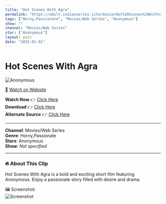 ```yaml
---
title: "Hot Scenes With Agra"
permalink: "https://adult.indianseries.site/movie/Hot%20Scenes%20With%20Agra"
tags: ["Horny,Passionate", "Movies/Web Series", "Anonymous"]
show: ""
channel: "Movies/Web Series"
star: ["Anonymous"]
layout: post
date: "2025-01-01"
---
```


# Hot Scenes With Agra

![Anonymous](https://shorts.desisins.com/wp-content/uploads/2024/08/Agra-DesiSins.com_.jpg)

🔗 [Watch on Website](https://adult.indianseries.site/movie/Hot%20Scenes%20With%20Agra)

**Watch Now** 👉 [Click Here](https://adult.indianseries.site/movie/Hot%20Scenes%20With%20Agra)  
**Download** 👉 [Click Here](https://adult.indianseries.site/movie/Hot%20Scenes%20With%20Agra)  
**Alternate Source** 👉 [Click Here](https://adult.indianseries.site/movie/Hot%20Scenes%20With%20Agra)

---

**Channel**: Movies/Web Series  
**Genre**: Horny,Passionate  
**Stars**: Anonymous  
**Show**: *Not specified*

---

### 🔥 About This Clip

Hot Scenes With Agra is a bold and exciting short film featuring Anonymous. Enjoy a passionate story filled with desire and drama.
 
🖼️ Screenshot:  
![Screenshot](https://shorts.desisins.com/wp-content/uploads/2024/08/Agra-DesiSins.com_.jpg)
